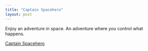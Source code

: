```yaml
---
title: "Captain Spacehero"
layout: post
---
```


Enjoy an adventure in space. An adventure where _you_ control what
happens.

[Captain Spacehero](/adventures/captainspacehero/)
